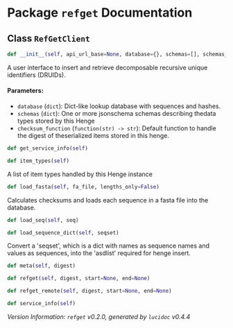 <script>
document.addEventListener('DOMContentLoaded', (event) => {
  document.querySelectorAll('h3 code').forEach((block) => {
    hljs.highlightBlock(block);
  });
});
</script>

<style>
h3 .content { 
    padding-left: 22px;
    text-indent: -15px;
 }
h3 .hljs .content {
    padding-left: 20px;
    margin-left: 0px;
    text-indent: -15px;
    martin-bottom: 0px;
}
h4 .content, table .content, p .content, li .content { margin-left: 30px; }
h4 .content { 
    font-style: italic;
    font-size: 1em;
    margin-bottom: 0px;
}

</style>


# Package `refget` Documentation

## <a name="RefGetClient"></a> Class `RefGetClient`
```python
def __init__(self, api_url_base=None, database={}, schemas=[], schemas_str=[], henges=None, checksum_function=<function md5 at 0x7f27a640c180>, suppress_connect=True)
```

A user interface to insert and retrieve decomposable recursive unique identifiers (DRUIDs).
#### Parameters:

- `database` (`dict`):  Dict-like lookup database with sequences and hashes.
- `schemas` (`dict`):  One or more jsonschema schemas describing thedata types stored by this Henge
- `checksum_function` (`function(str) -> str`):  Default function to handle the digest of theserialized items stored in this henge.




```python
def get_service_info(self)
```



```python
def item_types(self)
```

A list of item types handled by this Henge instance



```python
def load_fasta(self, fa_file, lengths_only=False)
```

Calculates checksums and loads each sequence in a fasta file into the database.



```python
def load_seq(self, seq)
```



```python
def load_sequence_dict(self, seqset)
```

Convert a 'seqset', which is a dict with names as sequence names and values as sequences, into the 'asdlist' required for henge insert.



```python
def meta(self, digest)
```



```python
def refget(self, digest, start=None, end=None)
```



```python
def refget_remote(self, digest, start=None, end=None)
```



```python
def service_info(self)
```






*Version Information: `refget` v0.2.0, generated by `lucidoc` v0.4.4*